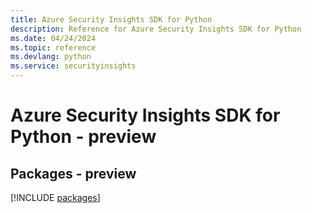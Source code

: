 ```yaml
---
title: Azure Security Insights SDK for Python
description: Reference for Azure Security Insights SDK for Python
ms.date: 04/24/2024
ms.topic: reference
ms.devlang: python
ms.service: securityinsights
---
```

# Azure Security Insights SDK for Python - preview
## Packages - preview
[!INCLUDE [packages](security-insights-index.md)]